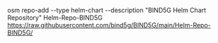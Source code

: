 osm repo-add --type helm-chart --description "BIND5G Helm Chart Repository" Helm-Repo-BIND5G https://raw.githubusercontent.com/bind5g/BIND5G/main/Helm-Repo-BIND5G/

